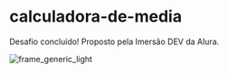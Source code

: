 # calculadora-de-media

Desafio concluído! Proposto pela Imersão DEV da Alura. 

![frame_generic_light](https://github.com/luanasa/calculadora-de-media/assets/38231334/75713ab4-7ea4-4a4a-858d-3503ec426ea1)
